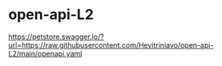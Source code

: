 # open-api-L2
https://petstore.swagger.io/?url=https://raw.githubusercontent.com/Hevitriniavo/open-api-L2/main/openapi.yaml


